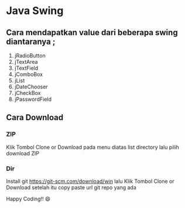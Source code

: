 # Java Swing 

## Cara mendapatkan value dari beberapa swing diantaranya ;
1. jRadioButton
2. jTextArea
3. jTextField
4. jComboBox
5. jList
6. jDateChooser
7. jCheckBox
8. jPasswordField

## Cara Download

### ZIP
Klik Tombol Clone or Download pada menu diatas list directory lalu pilih download ZIP

### Dir
Install git https://git-scm.com/download/win lalu Klik Tombol Clone or Download setelah itu copy paste url git repo yang ada

Happy Coding!! 😄 
